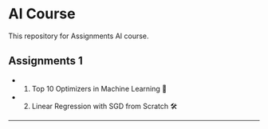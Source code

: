 # AI Course

This repository for Assignments AI course.

## Assignments 1
* 1. Top 10 Optimizers in Machine Learning 🧠
* 2. Linear Regression with SGD from Scratch 🛠️

***

